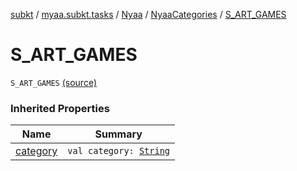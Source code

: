[subkt](../../../index.md) / [myaa.subkt.tasks](../../index.md) / [Nyaa](../index.md) / [NyaaCategories](index.md) / [S_ART_GAMES](./-s_-a-r-t_-g-a-m-e-s.md)

# S_ART_GAMES

`S_ART_GAMES` [(source)](https://github.com/Myaamori/SubKt/blob/master/src/main/kotlin/myaa/subkt/tasks/tasks.kt#L779)

### Inherited Properties

| Name | Summary |
|---|---|
| [category](category.md) | `val category: `[`String`](https://kotlinlang.org/api/latest/jvm/stdlib/kotlin/-string/index.html) |
